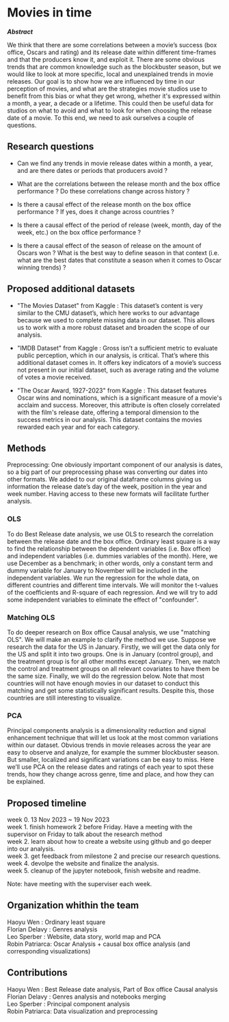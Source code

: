 # Movies in time

***Abstract***

We think that there are some correlations between a movie’s success (box office, Oscars and rating) and its release date within different time-frames and that the producers know it, and exploit it. There are some obvious trends that are common knowledge such as the blockbuster season, but we would like to look at more specific, local and unexplained trends in movie releases. Our goal is to show how we are influenced by time in our perception of movies, and what are the strategies movie studios use to benefit from this bias or what they get wrong, whether it's expressed within a month, a year, a decade or a lifetime. This could then be useful data for studios on what to avoid and what to look for when choosing the release date of a movie. To this end, we need to ask ourselves a couple of questions.


## Research questions

- Can we find any trends in movie release dates within a month, a year, and are there dates or periods that producers avoid ?

- What are the correlations between the release month and the box office performance ? Do these correlations change across history ? 

- Is there a causal effect of the release month on the box office performance ? If yes, does it change across countries ? 

- Is there a causal effect of the period of release (week, month, day of the week, etc.) on the box office performance ? 

- Is there a causal effect of the season of release on the amount of Oscars won ? What is the best way to define season in that context (i.e. what are the best dates that constitute a season when it comes to Oscar winning trends) ?


## Proposed additional datasets
- "The Movies Dataset" from Kaggle : This dataset’s content is very similar to the CMU dataset’s, which here works to our advantage because we used to complete missing data in our dataset. This allows us to work with a more robust dataset and broaden the scope of our analysis.

- "IMDB Dataset" from Kaggle : Gross isn’t a sufficient metric to evaluate public perception, which in our analysis, is critical. That’s where this additional dataset comes in. It offers key indicators of a movie’s success not present in our initial dataset, such as average rating and the volume of votes a movie received.

- "The Oscar Award, 1927-2023" from Kaggle : This dataset features Oscar wins and nominations, which is a significant measure of a movie's acclaim and success. Moreover, this attribute is often closely correlated with the film's release date, offering a temporal dimension to the success metrics in our analysis. This dataset contains the movies rewarded each year and for each category.

## Methods

Preprocessing: One obviously important component of our analysis is dates, so a big part of our preprocessing phase was converting our dates into other formats. We added to our original dataframe columns giving us information the release date’s day of the week, position in the year and week number. Having access to these new formats will facilitate further analysis.


### OLS
To do Best Release date analysis, we use OLS to research the correlation between the release date and the box office. Ordinary least square is a way to find the relationship between the dependent variables (i.e. Box office) and independent variables (i.e. dummies variables of the month). Here, we use December as a benchmark; in other words, only a constant term and dummy variable for January to November will be included in the independent variables. We run the regression for the whole data, on different countries and different time intervals. We will monitor the t-values of the coefficients and R-square of each regression. And we will try to add some independent variables to eliminate the effect of "confounder".

### Matching OLS
To do deeper research on Box office Causal analysis, we use "matching OLS". We will make an example to clarify the method we use. Suppose we research the data for the US in January. Firstly, we will get the data only for the US and split it into two groups. One is in January (control group), and the treatment group is for all other months except January. Then, we match the control and treatment groups on all relevant covariates to have them be the same size. Finally, we will do the regression below. Note that most countries will not have enough movies in our dataset to conduct this matching and get some statistically significant results. Despite this, those countries are still interesting to visualize.


### PCA
Principal components analysis is a dimensionality reduction and signal enhancement technique that will let us look at the most common variations within our dataset. Obvious trends in movie releases across the year are easy to observe and analyze, for example the summer blockbuster season. But smaller, localized and significant variations can be easy to miss. Here we’ll use PCA on the release dates and ratings of each year to spot these trends, how they change across genre, time and place, and how they can be explained.

## Proposed timeline

week 0. 13 Nov 2023 ~ 19 Nov 2023\
week 1. finish homework 2 before Friday. Have a meeting with the supervisor on Friday to talk about the research method\
week 2. learn about how to create a website using github and go deeper into our analysis. \
week 3. get feedback from milestone 2 and precise our research questions. \
week 4. devolpe the website and finalize the analysis. \
week 5. cleanup of the jupyter notebook, finish website and readme.

Note: have meeting with the superviser each week.

## Organization whithin the team

Haoyu Wen : Ordinary least square \
Florian Delavy : Genres analysis \
Leo Sperber : Website, data story, world map and PCA \
Robin Patriarca: Oscar Analysis + causal box office analysis (and corresponding visualizations)

## Contributions
Haoyu Wen : Best Release date analysis, Part of Box office Causal analysis \
Florian Delavy : Genres analysis and notebooks merging \
Leo Sperber : Principal component analysis \
Robin Patriarca: Data visualization and preprocessing

